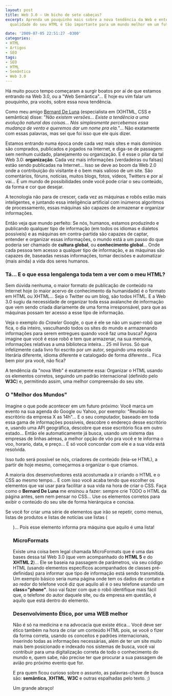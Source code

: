 ```yaml
---
layout: post
title: Web 3.0 – Um bicho de sete cabeças?
excerpt: Aprenda um pouquinho mais sobre a nova tendência da Web e entenda como a
  qualidade do seu HTML é tão importante para um mundo melhor em um futuro próximo.

date: '2009-07-05 22:51:27 -0300'
categories:
- HTML
- Artigos
- SEO
tags:
- SEO
- HTML
- Semântica
- Web 3.0
---
```

Há muito pouco tempo começaram a surgir boatos por aí de que estamos entrando na Web 3.0, ou a "Web Semântica"... E hoje eu vim falar um pouquinho, pra vocês, sobre essa nova tendência.

Como meu amigo <a href="http://bernarddeluna.com/" target="_blank">Bernard De Luna</a> (especialista em (X)HTML, CSS e semântica) disse: "<em>Não existem versões... Existe a tendência a uma evolução natural das coisas... Nós simplesmente percebemos essa mudança de vento e queremos dar um nome pra ela.</em>"... Não exatamente com essas palavras, mas sei que foi isso que ele quis dizer.

Estamos entrando numa época onde cada vez mais sites e mais domínios são comprados, publicados e jogados na Internet, e diga-se de passagem: sem nenhum cuidado, planejamento ou organização. E é esse o pilar da tal Web 3.0: <strong>organização</strong>. Cada vez mais informações (verdadeiras ou falsas) estão sendo publicadas na Internet... Isso se deve ao boom da Web 2.0 onde a contribuição do visitante é o bem mais valioso de um site. São comentários, fóruns, notícias, muitos blogs, fotos, vídeos, Twitters e por aí vai... É um mundo de possibilidades onde você pode criar o seu conteúdo, da forma e cor que desejar.

A tecnologia não para de crescer, cada vez as máquinas e robôs estão mais inteligentes, e juntando essa inteligência artificial com inúmeros algoritmos de processamento, essas máquinas são capazes de armazenar e organizar informações.

Então veja que mundo perfeito: Se nós, humanos, estamos produzindo e publicando qualquer tipo de informação (em todos os idiomas e dialetos possíveis) e as máquinas em contra-partida são capazes de captar, entender e organizar essas informações, o mundo está a um passo do que poderia ser chamado de <strong>cultura global</strong>, ou <strong>conhecimento global</strong>... Onde cada pessoa tem acesso a qualquer tipo de informação, e as máquinas são capazes de, baseadas nessas informações, tomar decisões e automatizar (mais ainda) a vida dos seres humanos.

<h3>Tá... E o que essa lengalenga toda tem a ver com o meu HTML?</h3>
Sem dúvida nenhuma, o maior formato de publicação de conteúdo na Internet hoje (o maior acervo de conhecimento da humanidade) é o formato em HTML ou XHTML... Seja o Twitter ou um blog, são todos HTML. E a Web 3.0 sugiu da necessidade de organizar toda essa avalanche de informação que vem sendo criada diariamente de uma forma irresponsável, para que as máquinas possam ter acesso a esse tipo de informação.

Veja o exemplo do <em>Crawler</em> Google, o que é ele se não um super-robô que fica, o dia inteiro, vasculhando todos os sites do mundo e armazenando informações para serem entregues quando você faz uma busca? Agora imagine que você é esse robô e tem que armazenar, na sua memória, informações relativas a uma biblioteca inteira... 25 mil livros. Só que infelizmente cada livro foi escrito por um autor, seguindo uma escola literária diferente, idioma diferente e catalogado de forma diferente... Fica bem pior pra você, não fica?

A tendência da "nova Web" é exatamente essa: Organizar o HTML usando os elementos corretos, seguindo um padrão internacional (definido pelo <strong>W3C</strong>) e, permitindo assim, uma melhor compreensão do seu site.

<h3>O "Melhor dos Mundos"</h3>
Imagine o que pode acontecer em um futuro próximo: Você marca um evento na sua agenda do Google ou Yahoo, por exemplo: "Reunião no escritório da empresa X as 14h"... E o seu computador, baseado em toda essa gama de informações possíveis, descobre o endereço desse escritório e, usando uma API geográfica, descobre que esse escritório fica em outro estado... Então ele automaticamente já busca, usando um sistema das empresas de linhas aéreas, a melhor opção de vôo pra você e te informa o voo, horario, data, e preço... É só você concordar com ele e a sua vida está resolvida.

Isso tudo será possível se nós, criadores de conteúdo (leia-se HTML), a partir de hoje mesmo, começarmos a organizar o que criamos.

A maioria dos desenvolvedores está acostumada a ir criando o HTML e o CSS ao mesmo tempo... E com isso você acaba tendo que escolher os elementos que vai usar para facilitar a sua vida na hora de criar o CSS. Faça como o <strong>Bernard De Luna</strong> me ensinou a fazer: sempre crie TODO o HTML da página antes, sem nem pensar no CSS... Use os elementos corretos para exibir o conteúdo do seu site de forma hierárquica e concisa.

Se você for criar uma série de elementos que irão se repetir, como menus, listas de produtos e listas de notícias use listas (<ul>)... Pois esse elemento informa pra máquina que aquilo é uma lista!

<h3>MicroFormats</h3>
Existe uma coisa bem legal chamada MicroFormats que é uma das bases dessa tal Web 3.0 (que vem acompanhado do <strong>HTML 5</strong> e do <strong>XHTML 2</strong>)... Ele se baseia na passagem de parâmetros, via seu código HTML (usando elementos específicos acompanhados de classes pré-definidas) para informar que tipo de informação está sendo transmitida. Um exemplo básico seria numa página onde tem os dados de contato e ao redor do telefone você diz que aquilo ali é o seu telefone usando um <strong>class="phone"</strong>. Isso vai fazer com que o robô identifique mais fácil que, o telefone do autor daquele site, ou da empresa em questão, é aquilo que está dentro do elemento.

<h3>Desenvolvimento Ético, por uma WEB melhor</h3>
Não é só na medicina e na advocacia que existe ética... Você deve ser ético também na hora de criar um conteúdo HTML pois, se você o fizer da forma correta, usando os conceitos e padrões internacionais, inserindo todas as informações necessárias, além de ter um site muito mais bem posicionado e indexado nos sistemas de busca, você vai contribuir para uma digitalização correta de todo o conhecimento do mundo e, quem sabe, não precise ter que procurar a sua passagem de avião pro próximo evento que for.

E pra quem ficou curioso sobre o assunto, as palavras-chave de busca são: <strong>semântica</strong>, <strong>XHTML</strong>, <strong>W3C</strong> e outras espalhadas pelo texto. ;)

Um grande abraço!

